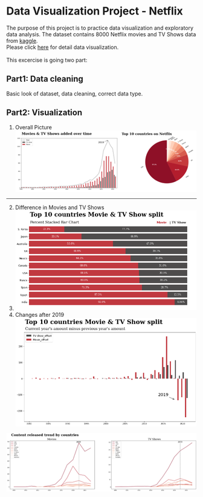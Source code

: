 # Data Visualization Project - Netflix
The purpose of this project is to practice data visualization and exploratory data analysis.
The dataset contains 8000 Netflix movies and TV Shows data from [kaggle](https://www.kaggle.com/datasets/shivamb/netflix-shows).<br>
Please click [here](https://nbviewer.org/github/huihuang751/Data-Visualization-Project_Netflix/blob/main/Data_Visualization_Netflix.ipynb#Section-3:-Changes-after-2019) for detail data visualization.<br><br>
This excercise is going two part:

## Part1: Data cleaning
Basic look of dataset, data cleaning, correct data type.

## Part2: Visualization
1. Overall Picture<br>
![](/images/截圖%202022-03-26%20上午10.01.57.png)
---
2. Difference in Movies and TV Shows
3. ![](/images/movies%20and%20tv%20shows%20difference.png)
4. Changes after 2019
![](/images/Offset.png)

![](/images/Content%20released%20by%20countries.png)

